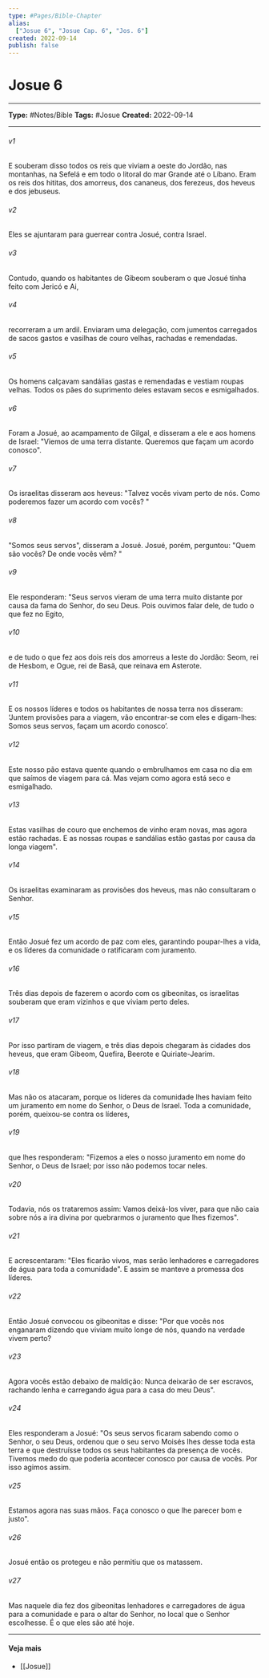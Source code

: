 ```yaml
---
type: #Pages/Bible-Chapter
alias:
  ["Josue 6", "Josue Cap. 6", "Jos. 6"]
created: 2022-09-14
publish: false
---
```


# Josue 6

---

**Type:** #Notes/Bible
**Tags:** #Josue
**Created:** 2022-09-14

---

###### v1
E souberam disso todos os reis que viviam a oeste do Jordão, nas montanhas, na Sefelá e em todo o litoral do mar Grande até o Líbano. Eram os reis dos hititas, dos amorreus, dos cananeus, dos ferezeus, dos heveus e dos jebuseus.
###### v2
Eles se ajuntaram para guerrear contra Josué, contra Israel.
###### v3
Contudo, quando os habitantes de Gibeom souberam o que Josué tinha feito com Jericó e Ai,
###### v4
recorreram a um ardil. Enviaram uma delegação, com jumentos carregados de sacos gastos e vasilhas de couro velhas, rachadas e remendadas.
###### v5
Os homens calçavam sandálias gastas e remendadas e vestiam roupas velhas. Todos os pães do suprimento deles estavam secos e esmigalhados.
###### v6
Foram a Josué, ao acampamento de Gilgal, e disseram a ele e aos homens de Israel: "Viemos de uma terra distante. Queremos que façam um acordo conosco".
###### v7
Os israelitas disseram aos heveus: "Talvez vocês vivam perto de nós. Como poderemos fazer um acordo com vocês? "
###### v8
"Somos seus servos", disseram a Josué. Josué, porém, perguntou: "Quem são vocês? De onde vocês vêm? "
###### v9
Ele responderam: "Seus servos vieram de uma terra muito distante por causa da fama do Senhor, do seu Deus. Pois ouvimos falar dele, de tudo o que fez no Egito,
###### v10
e de tudo o que fez aos dois reis dos amorreus a leste do Jordão: Seom, rei de Hesbom, e Ogue, rei de Basã, que reinava em Asterote.
###### v11
E os nossos líderes e todos os habitantes de nossa terra nos disseram: ‘Juntem provisões para a viagem, vão encontrar-se com eles e digam-lhes: Somos seus servos, façam um acordo conosco’.
###### v12
Este nosso pão estava quente quando o embrulhamos em casa no dia em que saímos de viagem para cá. Mas vejam como agora está seco e esmigalhado.
###### v13
Estas vasilhas de couro que enchemos de vinho eram novas, mas agora estão rachadas. E as nossas roupas e sandálias estão gastas por causa da longa viagem".
###### v14
Os israelitas examinaram as provisões dos heveus, mas não consultaram o Senhor.
###### v15
Então Josué fez um acordo de paz com eles, garantindo poupar-lhes a vida, e os líderes da comunidade o ratificaram com juramento.
###### v16
Três dias depois de fazerem o acordo com os gibeonitas, os israelitas souberam que eram vizinhos e que viviam perto deles.
###### v17
Por isso partiram de viagem, e três dias depois chegaram às cidades dos heveus, que eram Gibeom, Quefira, Beerote e Quiriate-Jearim.
###### v18
Mas não os atacaram, porque os líderes da comunidade lhes haviam feito um juramento em nome do Senhor, o Deus de Israel. Toda a comunidade, porém, queixou-se contra os líderes,
###### v19
que lhes responderam: "Fizemos a eles o nosso juramento em nome do Senhor, o Deus de Israel; por isso não podemos tocar neles.
###### v20
Todavia, nós os trataremos assim: Vamos deixá-los viver, para que não caia sobre nós a ira divina por quebrarmos o juramento que lhes fizemos".
###### v21
E acrescentaram: "Eles ficarão vivos, mas serão lenhadores e carregadores de água para toda a comunidade". E assim se manteve a promessa dos líderes.
###### v22
Então Josué convocou os gibeonitas e disse: "Por que vocês nos enganaram dizendo que viviam muito longe de nós, quando na verdade vivem perto?
###### v23
Agora vocês estão debaixo de maldição: Nunca deixarão de ser escravos, rachando lenha e carregando água para a casa do meu Deus".
###### v24
Eles responderam a Josué: "Os seus servos ficaram sabendo como o Senhor, o seu Deus, ordenou que o seu servo Moisés lhes desse toda esta terra e que destruísse todos os seus habitantes da presença de vocês. Tivemos medo do que poderia acontecer conosco por causa de vocês. Por isso agimos assim.
###### v25
Estamos agora nas suas mãos. Faça conosco o que lhe parecer bom e justo".
###### v26
Josué então os protegeu e não permitiu que os matassem.
###### v27
Mas naquele dia fez dos gibeonitas lenhadores e carregadores de água para a comunidade e para o altar do Senhor, no local que o Senhor escolhesse. É o que eles são até hoje.


---

#### Veja mais

- [[Josue]]
